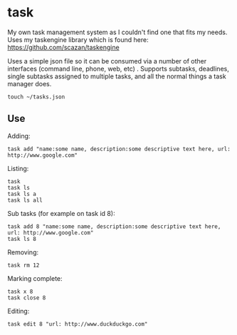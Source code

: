 # task
My own task management system as I couldn't find one that fits my needs. Uses my taskengine library which is found here: https://github.com/scazan/taskengine

Uses a simple json file so it can be consumed via a number of other interfaces (command line, phone, web, etc) . Supports subtasks, deadlines, single subtasks assigned to multiple tasks, and all the normal things a task manager does.

```
touch ~/tasks.json
```

## Use

Adding:
```
task add "name:some name, description:some descriptive text here, url: http://www.google.com"
```
Listing:
```
task 
task ls
task ls a
task ls all
```

Sub tasks (for example on task id 8):
```
task add 8 "name:some name, description:some descriptive text here, url: http://www.google.com"
task ls 8
```

Removing:
```
task rm 12
```

Marking complete:
```
task x 8
task close 8
```

Editing:
```
task edit 8 "url: http://www.duckduckgo.com"
```
